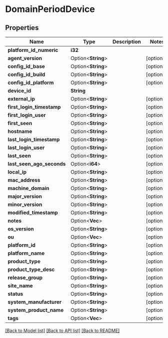 # DomainPeriodDevice

## Properties

Name | Type | Description | Notes
------------ | ------------- | ------------- | -------------
**platform_id_numeric** | **i32** |  | 
**agent_version** | Option<**String**> |  | [optional]
**config_id_base** | Option<**String**> |  | [optional]
**config_id_build** | Option<**String**> |  | [optional]
**config_id_platform** | Option<**String**> |  | [optional]
**device_id** | **String** |  | 
**external_ip** | Option<**String**> |  | [optional]
**first_login_timestamp** | Option<**String**> |  | [optional]
**first_login_user** | Option<**String**> |  | [optional]
**first_seen** | Option<**String**> |  | [optional]
**hostname** | Option<**String**> |  | [optional]
**last_login_timestamp** | Option<**String**> |  | [optional]
**last_login_user** | Option<**String**> |  | [optional]
**last_seen** | Option<**String**> |  | [optional]
**last_seen_ago_seconds** | Option<**i64**> |  | [optional]
**local_ip** | Option<**String**> |  | [optional]
**mac_address** | Option<**String**> |  | [optional]
**machine_domain** | Option<**String**> |  | [optional]
**major_version** | Option<**String**> |  | [optional]
**minor_version** | Option<**String**> |  | [optional]
**modified_timestamp** | Option<**String**> |  | [optional]
**notes** | Option<**Vec<String>**> |  | [optional]
**os_version** | Option<**String**> |  | [optional]
**ou** | Option<**Vec<String>**> |  | [optional]
**platform_id** | Option<**String**> |  | [optional]
**platform_name** | Option<**String**> |  | [optional]
**product_type** | Option<**String**> |  | [optional]
**product_type_desc** | Option<**String**> |  | [optional]
**release_group** | Option<**String**> |  | [optional]
**site_name** | Option<**String**> |  | [optional]
**status** | Option<**String**> |  | [optional]
**system_manufacturer** | Option<**String**> |  | [optional]
**system_product_name** | Option<**String**> |  | [optional]
**tags** | Option<**Vec<String>**> |  | [optional]

[[Back to Model list]](../README.md#documentation-for-models) [[Back to API list]](../README.md#documentation-for-api-endpoints) [[Back to README]](../README.md)


